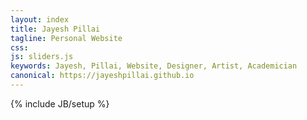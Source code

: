 ```yaml
---
layout: index
title: Jayesh Pillai
tagline: Personal Website
css: 
js: sliders.js
keywords: Jayesh, Pillai, Website, Designer, Artist, Academician
canonical: https://jayeshpillai.github.io
---
```


{% include JB/setup %}